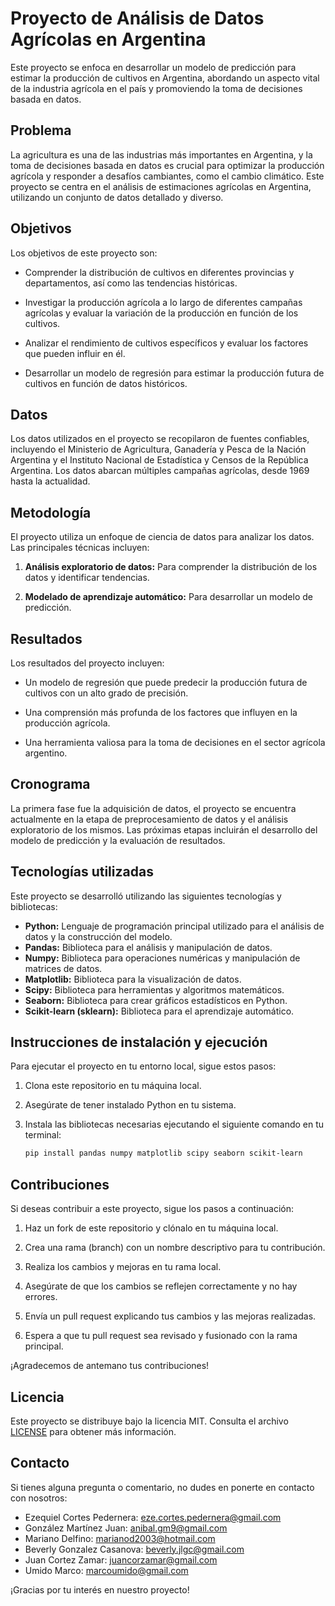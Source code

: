 # Proyecto de Análisis de Datos Agrícolas en Argentina

Este proyecto se enfoca en desarrollar un modelo de predicción para estimar la producción de cultivos en Argentina, abordando un aspecto vital de la industria agrícola en el país y promoviendo la toma de decisiones basada en datos.

## Problema

La agricultura es una de las industrias más importantes en Argentina, y la toma de decisiones basada en datos es crucial para optimizar la producción agrícola y responder a desafíos cambiantes, como el cambio climático. Este proyecto se centra en el análisis de estimaciones agrícolas en Argentina, utilizando un conjunto de datos detallado y diverso.

## Objetivos

Los objetivos de este proyecto son:

- Comprender la distribución de cultivos en diferentes provincias y departamentos, así como las tendencias históricas.

- Investigar la producción agrícola a lo largo de diferentes campañas agrícolas y evaluar la variación de la producción en función de los cultivos.

- Analizar el rendimiento de cultivos específicos y evaluar los factores que pueden influir en él.

- Desarrollar un modelo de regresión para estimar la producción futura de cultivos en función de datos históricos.

## Datos

Los datos utilizados en el proyecto se recopilaron de fuentes confiables, incluyendo el Ministerio de Agricultura, Ganadería y Pesca de la Nación Argentina y el Instituto Nacional de Estadística y Censos de la República Argentina. Los datos abarcan múltiples campañas agrícolas, desde 1969 hasta la actualidad.

## Metodología

El proyecto utiliza un enfoque de ciencia de datos para analizar los datos. Las principales técnicas incluyen:

1. **Análisis exploratorio de datos:** Para comprender la distribución de los datos y identificar tendencias.

2. **Modelado de aprendizaje automático:** Para desarrollar un modelo de predicción.

## Resultados

Los resultados del proyecto incluyen:

- Un modelo de regresión que puede predecir la producción futura de cultivos con un alto grado de precisión.

- Una comprensión más profunda de los factores que influyen en la producción agrícola.

- Una herramienta valiosa para la toma de decisiones en el sector agrícola argentino.

## Cronograma

La primera fase fue la adquisición de datos, el proyecto se encuentra actualmente en la etapa de preprocesamiento de datos y el análisis exploratorio de los mismos. Las próximas etapas incluirán el desarrollo del modelo de predicción y la evaluación de resultados.

## Tecnologías utilizadas

Este proyecto se desarrolló utilizando las siguientes tecnologías y bibliotecas:

- **Python:** Lenguaje de programación principal utilizado para el análisis de datos y la construcción del modelo.
- **Pandas:** Biblioteca para el análisis y manipulación de datos.
- **Numpy:** Biblioteca para operaciones numéricas y manipulación de matrices de datos.
- **Matplotlib:** Biblioteca para la visualización de datos.
- **Scipy:** Biblioteca para herramientas y algoritmos matemáticos.
- **Seaborn:** Biblioteca para crear gráficos estadísticos en Python.
- **Scikit-learn (sklearn):** Biblioteca para el aprendizaje automático.

## Instrucciones de instalación y ejecución

Para ejecutar el proyecto en tu entorno local, sigue estos pasos:

1. Clona este repositorio en tu máquina local.

2. Asegúrate de tener instalado Python en tu sistema.

3. Instala las bibliotecas necesarias ejecutando el siguiente comando en tu terminal:

   ```bash
   pip install pandas numpy matplotlib scipy seaborn scikit-learn

## Contribuciones

Si deseas contribuir a este proyecto, sigue los pasos a continuación:

1. Haz un fork de este repositorio y clónalo en tu máquina local.

2. Crea una rama (branch) con un nombre descriptivo para tu contribución.

3. Realiza los cambios y mejoras en tu rama local.

4. Asegúrate de que los cambios se reflejen correctamente y no hay errores.

5. Envía un pull request explicando tus cambios y las mejoras realizadas.

6. Espera a que tu pull request sea revisado y fusionado con la rama principal.

¡Agradecemos de antemano tus contribuciones!

## Licencia

Este proyecto se distribuye bajo la licencia MIT. Consulta el archivo [LICENSE](LICENSE) para obtener más información.

## Contacto

Si tienes alguna pregunta o comentario, no dudes en ponerte en contacto con nosotros:

- Ezequiel Cortes Pedernera: eze.cortes.pedernera@gmail.com
- González Martínez Juan: anibal.gm9@gmail.com
- Mariano Delfino: marianod2003@hotmail.com
- Beverly Gonzalez Casanova: beverly.jlgc@gmail.com
- Juan Cortez Zamar: juancorzamar@gmail.com
- Umido Marco: marcoumido@gmail.com

¡Gracias por tu interés en nuestro proyecto!
